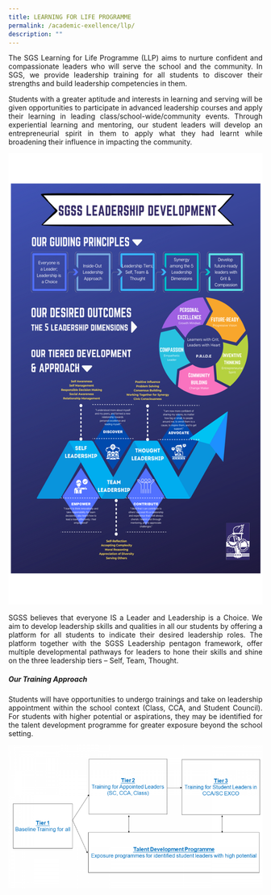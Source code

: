 ```yaml
---
title: LEARNING FOR LIFE PROGRAMME
permalink: /academic-exellence/llp/
description: ""
---
```

<p style="text-align: justify;"> The SGS Learning for Life Programme (LLP) aims to nurture confident and compassionate leaders who will serve the school and the community. In SGS, we provide leadership training for all students to discover their strengths and build leadership competencies in them. </p>

<p style="text-align: justify;"> Students with a greater aptitude and interests in learning and serving will be given opportunities to participate in advanced leadership courses and apply their learning in leading class/school-wide/community events. Through experiential learning and mentoring, our student leaders will develop an entrepreneurial spirit in them to apply what they had learnt while broadening their influence in impacting the community. </p>

![](/images/LEARNING%20FOR%20LIFE%20PROGRAMME/Presentation1-1-e1637631811609.png)

<p style="text-align: justify;"> SGSS believes that everyone IS a Leader and Leadership is a Choice. We aim to develop leadership skills and qualities in all our students by offering a platform for all students to indicate their desired leadership roles. The platform together with the SGSS Leadership pentagon framework, offer multiple developmental pathways for leaders to hone their skills and shine on the three leadership tiers – Self, Team, Thought. </p>

##### **Our Training Approach**

<p style="text-align: justify;"> Students will have opportunities to undergo trainings and take on leadership appointment within the school context (Class, CCA, and Student Council). For students with higher potential or aspirations, they may be identified for the talent development programme for greater exposure beyond the school setting. </p>

![](/images/LEARNING%20FOR%20LIFE%20PROGRAMME/Presentation2-768x432.png)